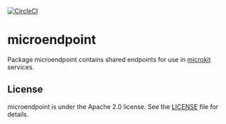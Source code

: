 [![CircleCI](https://circleci.com/gh/giantswarm/microendpoint.svg?&style=shield&circle-token=ffd1b1181db2c6299afd9f2fdaa79699e447369e)](https://circleci.com/gh/giantswarm/microendpoint)

# microendpoint

Package microendpoint contains shared endpoints for use in
[microkit](https://github.com/giantswarm/microkit) services.

## License

microendpoint is under the Apache 2.0 license. See the [LICENSE](LICENSE) file for
details.
